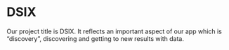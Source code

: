 # DSIX
Our project title is DSIX. It reflects an important aspect of our app which is “discovery”, discovering and getting to new results with data.
